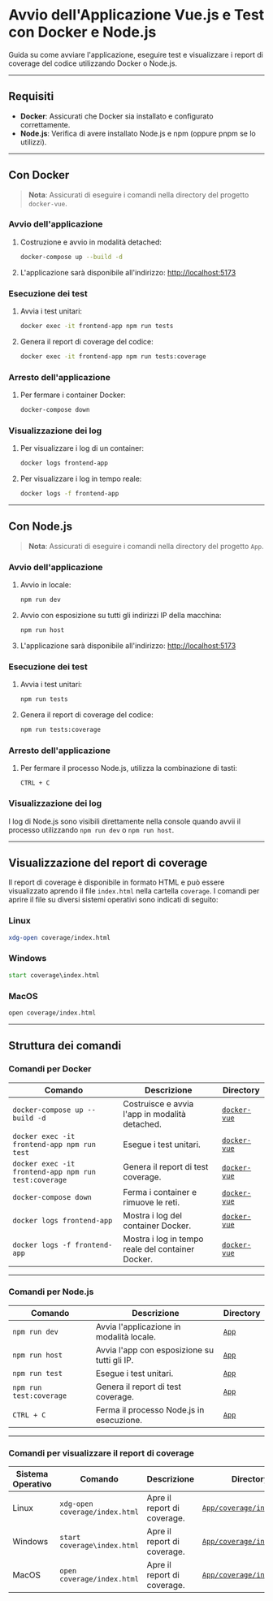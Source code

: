 # Avvio dell'Applicazione Vue.js e Test con Docker e Node.js

Guida su come avviare l'applicazione, eseguire test e visualizzare i report di coverage del codice utilizzando Docker o Node.js.

---

## Requisiti

- **Docker**: Assicurati che Docker sia installato e configurato correttamente.
- **Node.js**: Verifica di avere installato Node.js e npm (oppure pnpm se lo utilizzi).

---

## Con Docker

> **Nota**: Assicurati di eseguire i comandi nella directory del progetto `docker-vue`.

### Avvio dell'applicazione
1. Costruzione e avvio in modalità detached:
   ```bash
   docker-compose up --build -d
   ```

2. L'applicazione sarà disponibile all'indirizzo:
   [http://localhost:5173](http://localhost:5173)

### Esecuzione dei test
1. Avvia i test unitari:
   ```bash
   docker exec -it frontend-app npm run tests
   ```

2. Genera il report di coverage del codice:
   ```bash
   docker exec -it frontend-app npm run tests:coverage
   ```

### Arresto dell'applicazione
1. Per fermare i container Docker:
   ```bash
   docker-compose down
   ```

### Visualizzazione dei log
1. Per visualizzare i log di un container:
   ```bash
   docker logs frontend-app
   ```

2. Per visualizzare i log in tempo reale:
   ```bash
   docker logs -f frontend-app
   ```

---

## Con Node.js

> **Nota**: Assicurati di eseguire i comandi nella directory del progetto `App`.

### Avvio dell'applicazione
1. Avvio in locale:
   ```bash
   npm run dev
   ```

2. Avvio con esposizione su tutti gli indirizzi IP della macchina:
   ```bash 
   npm run host
   ```

3. L'applicazione sarà disponibile all'indirizzo:
   [http://localhost:5173](http://localhost:5173)

### Esecuzione dei test
1. Avvia i test unitari:
   ```bash
   npm run tests
   ```

2. Genera il report di coverage del codice:
   ```bash
   npm run tests:coverage
   ```

### Arresto dell'applicazione
1. Per fermare il processo Node.js, utilizza la combinazione di tasti:
   ```
   CTRL + C
   ```

### Visualizzazione dei log
I log di Node.js sono visibili direttamente nella console quando avvii il processo utilizzando `npm run dev` o `npm run host`.

---

## Visualizzazione del report di coverage

Il report di coverage è disponibile in formato HTML e può essere visualizzato aprendo il file `index.html` nella cartella `coverage`. I comandi per aprire il file su diversi sistemi operativi sono indicati di seguito:

### Linux
```bash
xdg-open coverage/index.html
```

### Windows
```cmd
start coverage\index.html
```

### MacOS
```bash
open coverage/index.html
```

---

## Struttura dei comandi

### Comandi per Docker

| **Comando**                                       | **Descrizione**                                   | **Directory**                                                                 |
|---------------------------------------------------|-------------------------------------------------|-------------------------------------------------------------------------------|
| `docker-compose up --build -d`                   | Costruisce e avvia l'app in modalità detached.  | [`docker-vue`](./docker-vue)                                                 |
| `docker exec -it frontend-app npm run test`      | Esegue i test unitari.                         | [`docker-vue`](./docker-vue)                                                 |
| `docker exec -it frontend-app npm run test:coverage` | Genera il report di test coverage.            | [`docker-vue`](./docker-vue)                                                 |
| `docker-compose down`                            | Ferma i container e rimuove le reti.           | [`docker-vue`](./docker-vue)                                                 |
| `docker logs frontend-app`                       | Mostra i log del container Docker.             | [`docker-vue`](./docker-vue)                                                 |
| `docker logs -f frontend-app`                    | Mostra i log in tempo reale del container Docker. | [`docker-vue`](./docker-vue)                                               |

---

### Comandi per Node.js

| **Comando**                                       | **Descrizione**                                   | **Directory**                                                                 |
|---------------------------------------------------|-------------------------------------------------|-------------------------------------------------------------------------------|
| `npm run dev`                                    | Avvia l'applicazione in modalità locale.        | [`App`](./App)                                                       |
| `npm run host`                                   | Avvia l'app con esposizione su tutti gli IP.   | [`App`](./App)                                                       |
| `npm run test`                                   | Esegue i test unitari.                         | [`App`](./App)                                                       |
| `npm run test:coverage`                          | Genera il report di test coverage.            | [`App`](./App)                                                       |
| `CTRL + C`                                       | Ferma il processo Node.js in esecuzione.       | [`App`](./App)                                                       |

---

### Comandi per visualizzare il report di coverage

| **Sistema Operativo** | **Comando**                     | **Descrizione**                                   | **Directory**                                                                 |
|------------------------|---------------------------------|-------------------------------------------------|-------------------------------------------------------------------------------|
| Linux                 | `xdg-open coverage/index.html` | Apre il report di coverage.                     | [`App/coverage/index.html`](./App/coverage/index.html)               |
| Windows               | `start coverage\index.html`   | Apre il report di coverage.                     | [`App/coverage/index.html`](./App/coverage/index.html)               |
| MacOS                 | `open coverage/index.html`     | Apre il report di coverage.                     | [`App/coverage/index.html`](./App/coverage/index.html)               |
